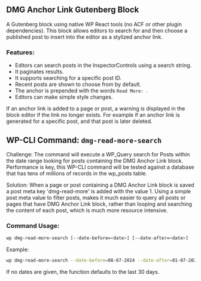 ## DMG Anchor Link Gutenberg Block

A Gutenberg block using native WP React tools (no ACF or other plugin dependencies). This block allows editors to search for and then choose a published post to insert into the editor as a stylized anchor link.

### Features:

- Editors can search posts in the InspectorControls using a search string.
- It paginates results.
- It supports searching for a specific post ID.
- Recent posts are shown to choose from by default.
- The anchor is prepended with the words `Read More: `.
- Editors can make simple style changes.

If an anchor link is added to a page or post, a warning is displayed in the block editor if the link no longer exists. For example if an anchor link is generated for a specific post, and that post is later deleted. 


## WP-CLI Command: `dmg-read-more-search`

Challenge: The command will execute a WP_Query search for Posts within the date range looking for posts containing the DMG Anchor Link block. Performance is key, this WP-CLI command will be tested against a database that has tens of millions of records in the wp_posts table.

Solution: When a page or post containing a DMG Anchor Link block is saved a post meta key 'dmg-read-more' is added with the value 1. Using a simple post meta value to filter posts, makes it much easier to query all posts or pages that have DMG Anchor Link block, rather than looping and searching the content of each post, which is much more resource intensive.

### Command Usage:

```bash
wp dmg-read-more-search [--date-before=<date>] [--date-after=<date>]
```

Example:

```bash
wp dmg-read-more-search --date-before=08-07-2024 --date-after=01-07-2024
```

If no dates are given, the function defaults to the last 30 days.
